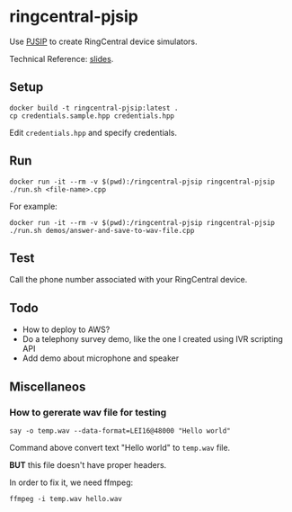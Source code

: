 # ringcentral-pjsip

Use [PJSIP](https://www.pjsip.org/) to create RingCentral device simulators.

Technical Reference: [slides](https://docs.google.com/presentation/d/15KvnbZVB_adSN6xjwlRHh-dsc3HWeVrAkxvBRSLVGPc/edit?usp=sharing).


## Setup

```
docker build -t ringcentral-pjsip:latest .
cp credentials.sample.hpp credentials.hpp
```

Edit `credentials.hpp` and specify credentials.


## Run

```
docker run -it --rm -v $(pwd):/ringcentral-pjsip ringcentral-pjsip ./run.sh <file-name>.cpp
```

For example:

```
docker run -it --rm -v $(pwd):/ringcentral-pjsip ringcentral-pjsip ./run.sh demos/answer-and-save-to-wav-file.cpp
```


## Test

Call the phone number associated with your RingCentral device.


## Todo

- How to deploy to AWS?
- Do a telephony survey demo, like the one I created using IVR scripting API
- Add demo about microphone and speaker


## Miscellaneos

### How to gererate wav file for testing

```
say -o temp.wav --data-format=LEI16@48000 "Hello world"
```

Command above convert text "Hello world" to `temp.wav` file.

**BUT** this file doesn't have proper headers.

In order to fix it, we need ffmpeg:

```
ffmpeg -i temp.wav hello.wav
```

